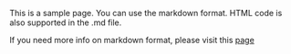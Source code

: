 

This is a sample page. You can use the markdown format. 
HTML code is also supported in the .md file.

If you need more info on markdown format, please visit this [page](https://github.com/adam-p/markdown-here/wiki/Markdown-Cheatsheet)
